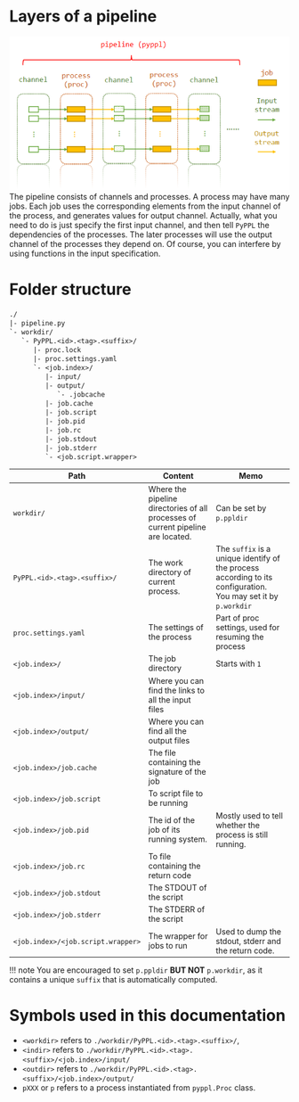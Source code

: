 <!-- toc -->

# Layers of a pipeline
![Basic concepts](./concept.png)
The pipeline consists of channels and processes. A process may have many jobs. Each job uses the corresponding elements from the input channel of the process, and generates values for output channel.
Actually, what you need to do is just specify the first input channel, and then tell `PyPPL` the dependencies of the processes. The later processes will use the output channel of the processes they depend on. Of course, you can interfere by using functions in the input specification.

# Folder structure
```
./
|- pipeline.py
`- workdir/
   `- PyPPL.<id>.<tag>.<suffix>/
      |- proc.lock
      |- proc.settings.yaml
      `- <job.index>/
         |- input/
         |- output/
            `- .jobcache
         |- job.cache
         |- job.script
         |- job.pid
         |- job.rc
         |- job.stdout
         |- job.stderr
         `- <job.script.wrapper>
```

| Path | Content | Memo |
|------|---------|------|
|`workdir/`|Where the pipeline directories of all processes of current pipeline are located.|Can be set by `p.ppldir`|
|`PyPPL.<id>.<tag>.<suffix>/`|The work directory of current process.|The `suffix` is a unique identify of the process according to its configuration.<br/>You may set it by `p.workdir`|
|`proc.settings.yaml`|The settings of the process|Part of proc settings, used for resuming the process|
|`<job.index>/`|The job directory|Starts with `1`|
|`<job.index>/input/`|Where you can find the links to all the input files||
|`<job.index>/output/`|Where you can find all the output files||
|`<job.index>/job.cache`|The file containing the signature of the job||
|`<job.index>/job.script`|To script file to be running||
|`<job.index>/job.pid`|The id of the job of its running system.|Mostly used to tell whether the process is still running.|
|`<job.index>/job.rc`|To file containing the return code||
|`<job.index>/job.stdout`|The STDOUT of the script||
|`<job.index>/job.stderr`|The STDERR of the script||
|`<job.index>/<job.script.wrapper>`|The wrapper for jobs to run|Used to dump the stdout, stderr and the return code.|

!!! note
    You are encouraged to set `p.ppldir` **BUT NOT** `p.workdir`, as it contains a unique `suffix` that is automatically computed.

# Symbols used in this documentation
* `<workdir>` refers to `./workdir/PyPPL.<id>.<tag>.<suffix>/`,
* `<indir>` refers to `./workdir/PyPPL.<id>.<tag>.<suffix>/<job.index>/input/`
* `<outdir>` refers to `./workdir/PyPPL.<id>.<tag>.<suffix>/<job.index>/output/`
* `pXXX` or `p` refers to a process instantiated from `pyppl.Proc` class.